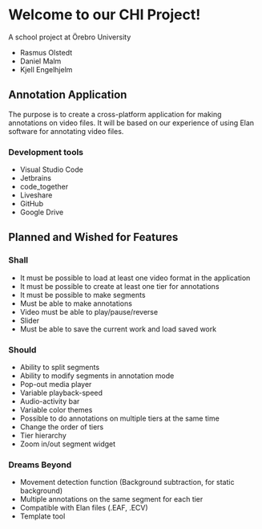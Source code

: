 # Welcome to our CHI Project!

A school project at Örebro University
* Rasmus Olstedt
* Daniel Malm
* Kjell Engelhjelm

## Annotation Application
The purpose is to create a cross-platform application for making annotations on video files. It will be based on our experience of using Elan software for annotating video files.

### Development tools
* Visual Studio Code
* Jetbrains
* code_together
* Liveshare
* GitHub
* Google Drive

## Planned and Wished for Features

### Shall

* It must be possible to load at least one video format in the application
* It must be possible to create at least one tier for annotations
* It must be possible to make segments
* Must be able to make annotations
* Video must be able to play/pause/reverse
* Slider 
* Must be able to save the current work and load saved work

### Should

* Ability to split segments
* Ability to modify segments in annotation mode
* Pop-out media player
* Variable playback-speed
* Audio-activity bar
* Variable color themes
* Possible to do annotations on multiple tiers at the same time 
* Change the order of tiers
* Tier hierarchy
* Zoom in/out segment widget

### Dreams Beyond
* Movement detection function (Background subtraction, for static background)
* Multiple annotations on the same segment for each tier
* Compatible with Elan files (.EAF, .ECV)
* Template tool

